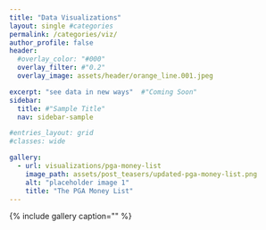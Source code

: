 ```yaml
---
title: "Data Visualizations"
layout: single #categories
permalink: /categories/viz/
author_profile: false
header:
  #overlay_color: "#000"
  overlay_filter: #"0.2"
  overlay_image: assets/header/orange_line.001.jpeg

excerpt: "see data in new ways"  #"Coming Soon"
sidebar:
  title: #"Sample Title"
  nav: sidebar-sample

#entries_layout: grid
#classes: wide

gallery:
  - url: visualizations/pga-money-list
    image_path: assets/post_teasers/updated-pga-money-list.png
    alt: "placeholder image 1"
    title: "The PGA Money List"
---
```

{% include gallery caption="" %}
